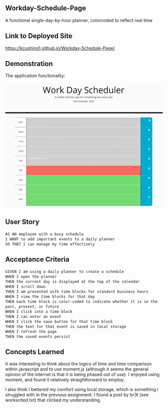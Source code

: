 ## Workday-Schedule-Page
A functional single-day-by-hour planner, colorcoded to reflect real time

## Link to Deployed Site

https://kcushing1.github.io/Workday-Schedule-Page/


## Demonstration

The application functionality:

![day planner demo](./assets/WorkdayScheduler.gif)


## User Story

```
AS AN employee with a busy schedule
I WANT to add important events to a daily planner
SO THAT I can manage my time effectively
```


## Acceptance Criteria

```
GIVEN I am using a daily planner to create a schedule
WHEN I open the planner
THEN the current day is displayed at the top of the calendar
WHEN I scroll down
THEN I am presented with time blocks for standard business hours
WHEN I view the time blocks for that day
THEN each time block is color-coded to indicate whether it is in the past, present, or future
WHEN I click into a time block
THEN I can enter an event
WHEN I click the save button for that time block
THEN the text for that event is saved in local storage
WHEN I refresh the page
THEN the saved events persist
```

## Concepts Learned

It was interesting to think about the logics of time and time comparison within javascript and to use moment.js (although it seems the general opinion of the internet is that it is being phased out of use). I enjoyed using moment, and found it relatively straightforward to employ.

I also think I bettered my comfort using local storage, which is something I struggled with in the previous assignment. I found a post by br3t (see workscited.txt) that clicked my understanding.
